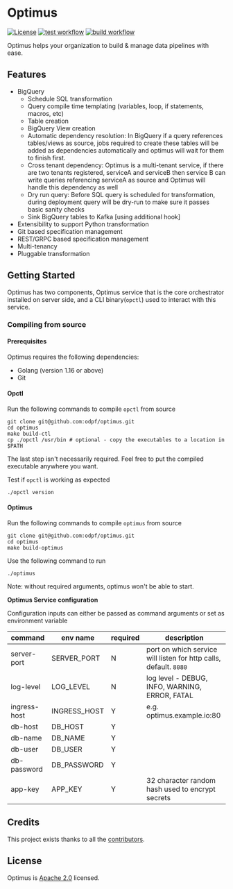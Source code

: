 # Optimus
[![License](https://img.shields.io/badge/License-Apache%202.0-blue.svg?logo=apache)](LICENSE)
[![test workflow](https://github.com/odpf/optimus/actions/workflows/test.yml/badge.svg)](test)
[![build workflow](https://github.com/odpf/optimus/actions/workflows/build.yml/badge.svg)](build)

Optimus helps your organization to build & manage data pipelines with ease.

## Features
- BigQuery
    - Schedule SQL transformation
    - Query compile time templating (variables, loop, if statements, macros, etc)
    - Table creation
    - BigQuery View creation
    - Automatic dependency resolution: In BigQuery if a query references
      tables/views as source, jobs required to create these tables will be added
      as dependencies automatically and optimus will wait for them to finish first.
    - Cross tenant dependency: Optimus is a multi-tenant service, if there are two
      tenants registered, serviceA and serviceB then service B can write queries
      referencing serviceA as source and Optimus will handle this dependency as well
    - Dry run query: Before SQL query is scheduled for transformation, during
      deployment query will be dry-run to make sure it passes basic sanity
      checks
    - Sink BigQuery tables to Kafka [using additional hook]
- Extensibility to support Python transformation
- Git based specification management
- REST/GRPC based specification management
- Multi-tenancy
- Pluggable transformation

## Getting Started

Optimus has two components, Optimus service that is the core orchestrator installed
on server side, and a CLI binary(`opctl`) used to interact with this service.

### Compiling from source

#### Prerequisites

Optimus requires the following dependencies:
* Golang (version 1.16 or above)
* Git

#### Opctl

Run the following commands to compile `opctl` from source
```shell
git clone git@github.com:odpf/optimus.git
cd optimus
make build-ctl
cp ./opctl /usr/bin # optional - copy the executables to a location in $PATH
```
The last step isn't necessarily required. Feel free to put the compiled executable anywhere you want.

Test if `opctl` is working as expected
```shell
./opctl version
```

#### Optimus

Run the following commands to compile `optimus` from source
```shell
git clone git@github.com:odpf/optimus.git
cd optimus
make build-optimus
```
Use the following command to run
```shell
./optimus
```
Note: without required arguments, optimus won't be able to start.


**Optimus Service configuration**

Configuration inputs can either be passed as command arguments or set as environment variable

| command                | env name               | required | description                                                       |
| ---------------------- | ---------------------- | -------- | ----------------------------------------------------------------- |
| server-port            | SERVER_PORT            | N        | port on which service will listen for http calls, default. `8080` |
| log-level              | LOG_LEVEL              | N        | log level - DEBUG, INFO, WARNING, ERROR, FATAL                    |
| ingress-host           | INGRESS_HOST           | Y        | e.g. optimus.example.io:80                                        |
| db-host                | DB_HOST                | Y        |                                                                   |
| db-name                | DB_NAME                | Y        |                                                                   |
| db-user                | DB_USER                | Y        |                                                                   |
| db-password            | DB_PASSWORD            | Y        |                                                                   |
| app-key                | APP_KEY                | Y        | 32 character random hash used to encrypt secrets                  |


## Credits

This project exists thanks to all the [contributors](https://github.com/odpf/optimus/graphs/contributors).

## License
Optimus is [Apache 2.0](LICENSE) licensed.